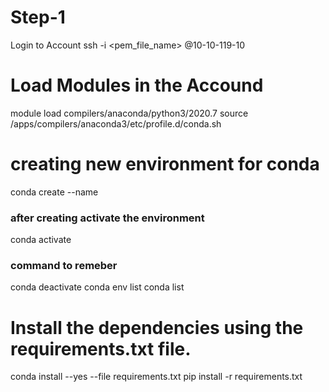 # Step-1

Login to Account
ssh -i <pem_file_name> <username>@10-10-119-10

# Load Modules in the Accound

module load compilers/anaconda/python3/2020.7
source /apps/compilers/anaconda3/etc/profile.d/conda.sh

# creating new environment for conda
conda create --name <nameOfEnv>

### after creating activate the environment
conda activate <name of env>

### command to remeber
conda deactivate
conda env list
conda list 

# Install the dependencies using the requirements.txt file.
conda install --yes --file requirements.txt
pip install -r requirements.txt


